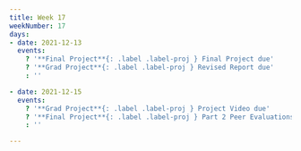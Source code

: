 ```yaml
---
title: Week 17
weekNumber: 17
days:
- date: 2021-12-13
  events:
    ? '**Final Project**{: .label .label-proj } Final Project due'
    ? '**Grad Project**{: .label .label-proj } Revised Report due'
    : ''

- date: 2021-12-15
  events:
    ? '**Grad Project**{: .label .label-proj } Project Video due'
    ? '**Final Project**{: .label .label-proj } Part 2 Peer Evaluations (link will be released after 12/13)'
    : ''

---
```

